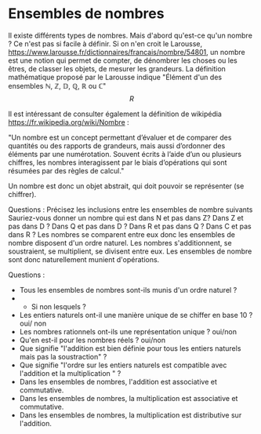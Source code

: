 # Ensembles de nombres

Il existe différents types de nombres. 
Mais d'abord qu'est-ce qu'un nombre ? Ce n'est pas si facile à définir. Si on n'en croit le Larousse, 
https://www.larousse.fr/dictionnaires/francais/nombre/54801, un nombre est une 
notion qui permet de compter, de dénombrer les choses ou les êtres, de classer les objets, 
de mesurer les grandeurs. 
La définition mathématique proposé par le Larousse indique "Élément d'un des ensembles ℕ, ℤ, 𝔻, ℚ, ℝ ou ℂ"
$$R$$

Il est intéressant de consulter également la définition de wikipédia https://fr.wikipedia.org/wiki/Nombre : 

"Un nombre est un concept permettant d’évaluer et de comparer des quantités ou des rapports de grandeurs,
 mais aussi d’ordonner des éléments par une numérotation. 
 Souvent écrits à l’aide d’un ou plusieurs chiffres, les nombres interagissent 
 par le biais d’opérations qui sont résumées par des règles de calcul."

 Un nombre est donc un objet abstrait, qui doit pouvoir se représenter (se chiffrer). 

Questions : 
 Précisez les inclusions entre les ensembles de nombre suivants 
 Sauriez-vous donner un nombre qui est dans N et pas dans Z? 
  Dans Z et pas dans D ? 
  Dans Q et pas dans D ? 
  Dans R et pas dans Q ? 
  Dans C et pas dans R ? 
 Les nombres se comparent entre eux donc les ensembles de nombre disposent d'un ordre naturel. 
 Les nombres s'additionnent, se soustraient, se multiplient, se divisent entre eux. 
 Les ensembles de nombre sont donc naturellement munient d'opérations. 

 Questions : 
 - Tous les ensembles de nombres sont-ils munis d'un ordre naturel ?  
  - - Si non lesquels ? 
 - Les entiers naturels ont-il une manière unique de se chiffer en base 10 ? oui/ non 
 - Les nombres rationnels ont-ils une représentation unique ? oui/non
 - Qu'en est-il pour les nombres réels ? oui/non
 - Que signifie "l'addition est bien définie pour tous les entiers naturels mais pas la soustraction" ? 
 - Que signifie "l'ordre sur les entiers naturels est compatible avec l'addition et la multiplication " ?
 - Dans les ensembles de nombres, l'addition est associative et commutative. 
 - Dans les ensembles de nombres, la multiplication est associative et commutative. 
 - Dans les ensembles de nombres, la multiplication est distributive sur l'addition. 



